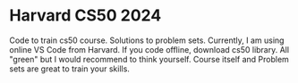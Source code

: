 # Harvard CS50 2024
Code to train cs50 course. Solutions to problem sets.
Currently, I am using online VS Code from Harvard. If you code offline, download cs50 library.
All "green" but I would recommend to think yourself. 
Course itself and Problem sets are great to train your skills.
